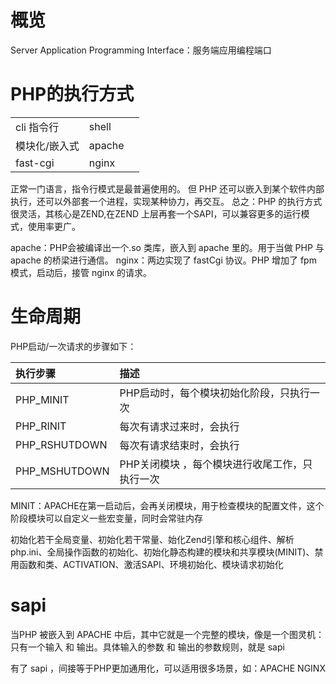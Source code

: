 
# 概览

Server Application Programming Interface：服务端应用编程端口



# PHP的执行方式

|          |        |     |
| :------- | :----- | :-- |
| cli 指令行  | shell  |     |
| 模块化/嵌入式  | apache |     |
| fast-cgi | nginx  |     |

正常一门语言，指令行模式是最普遍使用的。
但 PHP 还可以嵌入到某个软件内部执行，还可以外部套一个进程，实现某种协力，再交互。
总之：PHP 的执行方式很灵活，其核心是ZEND,在ZEND 上层再套一个SAPI，可以兼容更多的运行模式，使用率更广。


apache：PHP会被编译出一个.so 类库，嵌入到 apache 里的。用于当做 PHP 与 apache 的桥梁进行通信。
nginx：两边实现了 fastCgi 协议。PHP 增加了 fpm 模式，启动后，接管 nginx 的请求。


# 生命周期

PHP启动/一次请求的步骤如下：

| 执行步骤          | 描述                        |
| :------------ | :------------------------ |
| PHP_MINIT     | PHP启动时，每个模块初始化阶段，只执行一次    |
| PHP_RINIT     | 每次有请求过来时，会执行              |
| PHP_RSHUTDOWN | 每次有请求结束时，会执行              |
| PHP_MSHUTDOWN | PHP关闭模块 ，每个模块进行收尾工作，只执行一次 |

MINIT：APACHE在第一启动后，会再关闭模块，用于检查模块的配置文件，这个阶段模块可以自定义一些宏变量，同时会常驻内存

初始化若干全局变量、初始化若干常量、始化Zend引擎和核心组件、解析php.ini、全局操作函数的初始化、初始化静态构建的模块和共享模块\(MINIT\)、禁用函数和类、ACTIVATION、激活SAPI、环境初始化、模块请求初始化



# sapi

当PHP 被嵌入到 APACHE 中后，其中它就是一个完整的模块，像是一个图灵机：只有一个输入  和  输出。具体输入的参数 和 输出的参数规则，就是 sapi 

有了 sapi ，间接等于PHP更加通用化，可以适用很多场景，如：APACHE NGINX